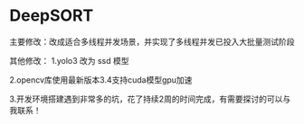 # DeepSORT

主要修改：改成适合多线程并发场景，并实现了多线程并发已投入大批量测试阶段

其他修改：
1.yolo3 改为 ssd 模型

2.opencv库使用最新版本3.4支持cuda模型gpu加速

3.开发环境搭建遇到非常多的坑，花了持续2周的时间完成，有需要探讨的可以与我联系！




